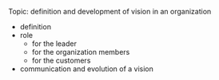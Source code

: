 Topic: definition and development of vision in an organization

- definition
- role
  - for the leader
  - for the organization members
  - for the customers
- communication and evolution of a vision
